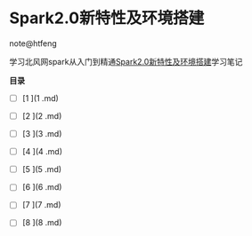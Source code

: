 # Spark2.0新特性及环境搭建

note@htfeng

学习北风网spark从入门到精通[Spark2.0新特性及环境搭建](README.md)学习笔记

**目录**

- [ ] [1 ](1 .md)
- [ ] [2 ](2 .md)
- [ ] [3 ](3 .md)
- [ ] [4 ](4 .md)
- [ ] [5 ](5 .md)
- [ ] [6 ](6 .md)
- [ ] [7 ](7 .md)
- [ ] [8 ](8 .md)


